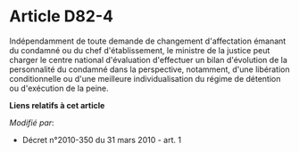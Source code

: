 # Article D82-4

Indépendamment de toute demande de changement d'affectation émanant du condamné ou du chef d'établissement, le ministre de la
justice peut charger le centre national d'évaluation d'effectuer un bilan d'évolution de la personnalité du condamné dans la
perspective, notamment, d'une libération conditionnelle ou d'une meilleure individualisation du régime de détention ou
d'exécution de la peine.

**Liens relatifs à cet article**

_Modifié par_:

  - Décret n°2010-350 du 31 mars 2010 - art. 1

